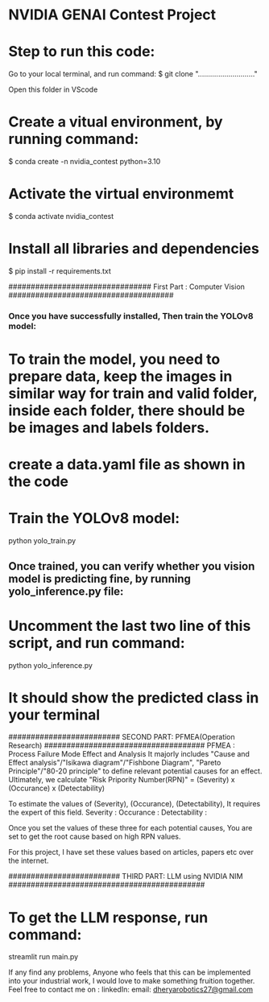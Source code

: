 # NVIDIA GENAI Contest Project






















# Step to run this code:

Go to your local terminal, and run command:
$ git clone "............................"

Open this folder in VScode

# Create a vitual environment, by running command:
$ conda create -n nvidia_contest python=3.10

# Activate the virtual environmemt
$ conda activate nvidia_contest

# Install all libraries and dependencies
$ pip install -r requirements.txt

################################ First Part : Computer Vision #####################################
### Once you have successfully installed, Then train the YOLOv8 model:
# To train the model, you need to prepare data, keep the images in similar way for train and valid folder, inside each folder, there should be be images and labels folders.

# create a data.yaml file as shown in the code 

# Train the YOLOv8 model: 
python yolo_train.py

## Once trained, you can verify whether you vision model is predicting fine, by running yolo_inference.py file:
# Uncomment the last two line of this script, and run command:
python yolo_inference.py

# It should show the predicted class in your terminal

######################### SECOND PART: PFMEA(Operation Research) ####################################
PFMEA : Process Failure Mode Effect and Analysis
It majorly includes "Cause and Effect analysis"/"Isikawa diagram"/"Fishbone Diagram", "Pareto Principle"/"80-20 principle" to define relevant potential causes for an effect. Ultimately, we calculate "Risk Pripority Number(RPN)" = (Severity) x (Occurance) x (Detectability)

To estimate the values of (Severity), (Occurance), (Detectability), It requires the expert of this field.
Severity :
Occurance :
Detectability :

Once you set the values of these three for each potential causes, You are set to get the root cause based on high RPN values.

For this project, I have set these values based on articles, papers etc over the internet.

######################### THIRD PART: LLM using NVIDIA NIM ############################################

# To get the LLM response, run command:
streamlit run main.py


If any find any problems, Anyone who feels that this can be implemented into your industrial work, I would love to make something fruition together. Feel free to contact me on :
linkedIn: 
email: dheryarobotics27@gmail.com






